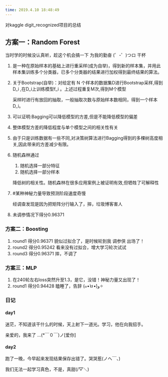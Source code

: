 ```yaml
---
time: 2019.4.10 18:48:49
---
```

对kaggle digit_recognized项目的总结
<!--more-->
## 方案一：Random Forest
当时学的时候没认真听，趁这个机会搞一下 为我的勤奋 (゜-゜)つロ 干杯
1. 是一种在原始样本的基础上进行重采样(成为自举)，得到新的样本集，并用此样本集训练多个分类器，已多个分类器的结果进行加权得到最终结果的算法。
2. 关于Bootstrap(自举)：对给定有 N 个样本的数据集D进行Bootstrap采样,得到D_i ,在D_i上训练模型f_i 。上述过程重复M次,得到M个模型

    采样时进行有放回的抽取，一般抽取次数与原始样本数相同，得到一个样本D_i。
3. 可以证明:Bagging可以降低模型的方差,但是不能降低模型的偏差
4. 整体模型方差的降低程度与单个模型之间的相关性有关
5. 由于只是训练数据有一些不同,对决策树算法进行Bagging得到的多棵树高度相关,因此带来的方差减少有限。
6. 随机森林通过 
    1. 随机选择一部分特征 
    2. 随机选择一部分样本

    降低树的相关性。随机森林在很多应用案例上被证明有效,但牺牲了可解释性
7. #某种神秘力量导致预测阶段速度奇慢

    经调查发现是因为把矩阵分行输入了，摔，垃圾博客害人
8. 未调参情况下得分0.96371
### 方案二：Boosting
1. round1 得分0.96371 貌似过拟合了，是时候轮到我 调参侠 出场了！
2. round2 得分0.95242 看来没有过拟合，增大学习轮次试试
3. round3 得分0.96371 摔，不调了
### 方案三：MLP
1. 在240轮左右loss突然升至1.3，是它，没错！神秘力量又出现了！
2. round1 得分0.94428 瞌睡了，告辞 (๑•̀ㅂ•́)و✧

### 日记
#### day1
迷茫，不知道该干什么的时候，天上射下一道光。学习，他在向我招手。

亲爱的，我来了 ...(*￣０￣)ノ[爱你]
#### day2
跑了一晚，今早起来发现结果保存出错了。哭哭惹(ノへ￣、)

我们无法一起学习真色，不是，真甜(/▽＼)